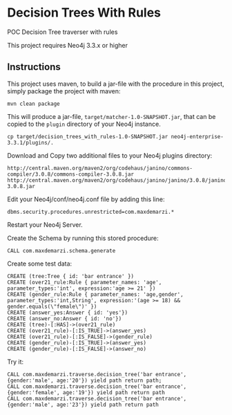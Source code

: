 # Decision Trees With Rules
POC Decision Tree traverser with rules

This project requires Neo4j 3.3.x or higher

Instructions
------------ 

This project uses maven, to build a jar-file with the procedure in this
project, simply package the project with maven:

    mvn clean package

This will produce a jar-file, `target/matcher-1.0-SNAPSHOT.jar`,
that can be copied to the `plugin` directory of your Neo4j instance.

    cp target/decision_trees_with_rules-1.0-SNAPSHOT.jar neo4j-enterprise-3.3.1/plugins/.
    

Download and Copy two additional files to your Neo4j plugins directory:

    http://central.maven.org/maven2/org/codehaus/janino/commons-compiler/3.0.8/commons-compiler-3.0.8.jar
    http://central.maven.org/maven2/org/codehaus/janino/janino/3.0.8/janino-3.0.8.jar


Edit your Neo4j/conf/neo4j.conf file by adding this line:

    dbms.security.procedures.unrestricted=com.maxdemarzi.*    

Restart your Neo4j Server.

Create the Schema by running this stored procedure:

    CALL com.maxdemarzi.schema.generate
    
Create some test data:

    CREATE (tree:Tree { id: 'bar entrance' })
    CREATE (over21_rule:Rule { parameter_names: 'age', parameter_types:'int', expression:'age >= 21' })
    CREATE (gender_rule:Rule { parameter_names: 'age,gender', parameter_types:'int,String', expression:'(age >= 18) && gender.equals(\"female\")' })
    CREATE (answer_yes:Answer { id: 'yes'})
    CREATE (answer_no:Answer { id: 'no'})
    CREATE (tree)-[:HAS]->(over21_rule)
    CREATE (over21_rule)-[:IS_TRUE]->(answer_yes)
    CREATE (over21_rule)-[:IS_FALSE]->(gender_rule)
    CREATE (gender_rule)-[:IS_TRUE]->(answer_yes)
    CREATE (gender_rule)-[:IS_FALSE]->(answer_no)
    
Try it:

    CALL com.maxdemarzi.traverse.decision_tree('bar entrance', {gender:'male', age:'20'}) yield path return path;
    CALL com.maxdemarzi.traverse.decision_tree('bar entrance', {gender:'female', age:'19'}) yield path return path
    CALL com.maxdemarzi.traverse.decision_tree('bar entrance', {gender:'male', age:'23'}) yield path return path        